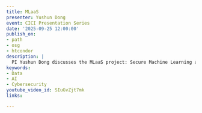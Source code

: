 ```yaml
---
title: MLaaS
presenter: Yushun Dong
event: CICI Presentation Series
date: '2025-09-25 12:00:00'
publish_on:
- path
- osg
- htcondor
description: |
  PI Yushun Dong discusses the MLaaS project: Secure Machine Learning as a Service for Collaborative Scientific Research. The project aims to establish a secure framework to protect the three stakeholders in collaborative scientific computing environments: the model owner, the data provider, and the model user.
keywords:
- Data
- AI
- Cybersecurity
youtube_video_id: SIuGvZjt7mk
links:

---
```

